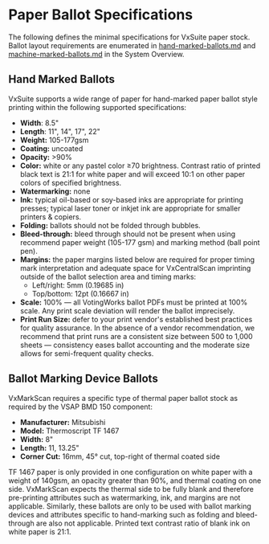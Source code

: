 # Paper Ballot Specifications

The following defines the minimal specifications for VxSuite paper stock. Ballot layout requirements are enumerated in [hand-marked-ballots.md](../system-overview/hand-marked-ballots.md "mention") and [machine-marked-ballots.md](../system-overview/machine-marked-ballots.md "mention") in the System Overview.

## Hand Marked Ballots

VxSuite supports a wide range of paper for hand-marked paper ballot style printing within the following supported specifications:

* **Width**: 8.5"
* **Length**: 11", 14", 17", 22"
* **Weight:** 105-177gsm
* **Coating:** uncoated
* **Opacity:** >90%
* **Color:** white or any pastel color ≥70 brightness. Contrast ratio of printed black text is 21:1 for white paper and will exceed 10:1 on other paper colors of specified brightness.
* **Watermarking:** none
* **Ink:** typical oil-based or soy-based inks are appropriate for printing presses; typical laser toner or inkjet ink are appropriate for smaller printers & copiers.
* **Folding:** ballots should not be folded through bubbles.
* **Bleed-through:** bleed through should not be present when using recommend paper weight (105-177 gsm) and marking method (ball point pen).
* **Margins:** the paper margins listed below are required for proper timing mark interpretation and adequate space for VxCentralScan imprinting outside of the ballot selection area and timing marks:
  * Left/right: 5mm (0.19685 in)
  * Top/bottom: 12pt (0.16667 in)
* **Scale:** 100% — all VotingWorks ballot PDFs must be printed at 100% scale. Any print scale deviation will render the ballot imprecisely.
* **Print Run Size:** defer to your print vendor's established best practices for quality assurance. In the absence of a vendor recommendation, we recommend that print runs are a consistent size between 500 to 1,000 sheets — consistency eases ballot accounting and the moderate size allows for semi-frequent quality checks.

## Ballot Marking Device Ballots

VxMarkScan requires a specific type of thermal paper ballot stock as required by the VSAP BMD 150 component:

* **Manufacturer:** Mitsubishi
* **Model:** Thermoscript TF 1467
* **Width:** 8"
* **Length:** 11, 13.25"
* **Corner Cut:** 16mm, 45° cut, top-right of thermal coated side

TF 1467 paper is only provided in one configuration on white paper with a weight of 140gsm, an opacity greater than 90%, and thermal coating on one side. VxMarkScan expects the thermal side to be fully blank and therefore pre-printing attributes such as watermarking, ink, and margins are not applicable. Similarly, these ballots are only to be used with ballot marking devices and attributes specific to hand-marking such as folding and bleed-through are also not applicable. Printed text contrast ratio of blank ink on white paper is 21:1.
